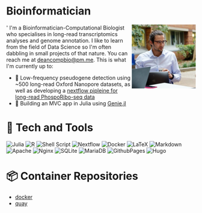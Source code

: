 # Bioinformatician

<!-- 
**number-25/number-25** is a ✨ _special_ ✨ repository because its `README.md` (this file) appears on your GitHub profile. Bioinfor-matician/magician - - 💡 Learning SQL, and single-cell sequencing analysis  

-->
<img align="right" width="170" height="170" src="https://github.com/number-25/ComputationalBiology-for-Autodidacts/blob/main/Cheatsheets/dp_dean_git_400x400.jpg">     '
I'm a Bioinformatician-Computational Biologist who specialises in long-read transcriptomics analyses and genome annotation. I like to learn from the field of Data Science so I'm often dabbling in small projects of that nature. You can reach me at deancompbio@pm.me. This is what I'm currently up to:  
- 🧬 Low-frequency pseudogene detection using ~500 long-read Oxford Nanopore datasets, as well as developing a [nextflow pipleine for long-read PhospoRibo-seq data](https://github.com/number-25/riboflow)
- 🧞 Building an MVC app in Julia using [Genie.jl](https://github.com/GenieFramework/Genie.jl)   


# :crystal_ball: Tech and Tools
![Julia](https://img.shields.io/badge/-Julia-9558B2?style=flat&logo=julia&logoColor=white) ![R](https://img.shields.io/badge/r-%23276DC3.svg?style=flat&logo=r&logoColor=white) ![Shell Script](https://img.shields.io/badge/shell_script-%23121011.svg?style=flat&logo=gnu-bash&logoColor=white) ![Nextflow](https://img.shields.io/badge/nextflow-green) ![Docker](https://img.shields.io/badge/docker-%230db7ed.svg?style=flat&logo=docker&logoColor=white) ![LaTeX](https://img.shields.io/badge/latex-%23008080.svg?style=flat&logo=latex&logoColor=white) ![Markdown](https://img.shields.io/badge/markdown-%23000000.svg?style=flat&logo=markdown&logoColor=white) ![Apache](https://img.shields.io/badge/apache-%23D42029.svg?style=flat&logo=apache&logoColor=white) ![Nginx](https://img.shields.io/badge/nginx-%23009639.svg?style=flat&logo=nginx&logoColor=white) ![SQLite](https://img.shields.io/badge/sqlite-%2307405e.svg?style=flat&logo=sqlite&logoColor=white) ![MariaDB](https://img.shields.io/badge/MariaDB-003545?style=flat&logo=mariadb&logoColor=white) ![GithubPages](https://img.shields.io/badge/github%20pages-121013?style=flat&logo=github&logoColor=white) ![Hugo](https://img.shields.io/badge/Hugo-black.svg?style=flat&logo=Hugo) 

# 📦 Container Repositories 
- [docker](https://hub.docker.com/r/number25/)
- [quay](https://quay.io/user/number_25/)

